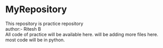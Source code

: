 # MyRepository
This repository is practice repository
<br>
author:- Ritesh B 
<br>
All code of practice will be available here. will be adding more files here. most code will be in python.
